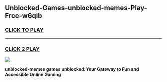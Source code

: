 
## Unblocked-Games-unblocked-memes-Play-Free-w6qib
<h3>
<a href="https://premium76.site?title=unblocked-memes&ref=12A">CLICK TO PLAY</a></h3>
<hr>

<h3>
<a href="https://premium76.site?title=unblocked-memes&ref=12A">CLICK 2 PLAY</a>
  
</h3>

<a href="https://premium76.site?title=unblocked-memes&ref=12A"><img src="https://clearcache.store/games.png"></a>


**unblocked-memes games unblocked: Your Gateway to Fun and Accessible Online Gaming**
